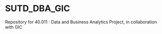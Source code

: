 # SUTD_DBA_GIC
Repository for 40.011 : Data and Business Analytics Project, in collaboration with GIC
